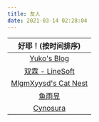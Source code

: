 ```yaml
---
title: 友人
date: 2021-03-14 02:28:04
---
```


|              好耶！(按时间排序)              |
| :------------------------------------------: |
|     [Yuko's Blog](https://blog.779.moe)      |
| [双霖 - LineSoft](https://www.linesoft.top)  |
| [MlgmXyysd's Cat Nest](https://www.neko.ink) |
|          [鱼雨昱](https://yuu.ink/)          |
|      [Cynosura](https://blog.fonx.xyz)       |

